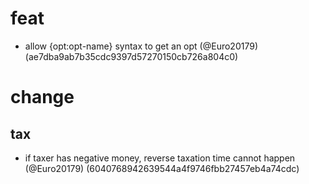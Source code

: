 # feat

* allow {opt:opt-name} syntax to get an opt (@Euro20179) (ae7dba9ab7b35cdc9397d57270150cb726a804c0)


# change

## tax

* if taxer has negative money, reverse taxation time cannot happen (@Euro20179) (6040768942639544a4f9746fbb27457eb4a74cdc)



